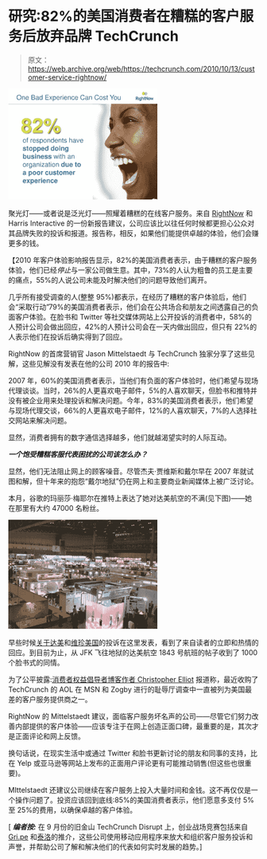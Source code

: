 # 研究:82%的美国消费者在糟糕的客户服务后放弃品牌 TechCrunch

> 原文：<https://web.archive.org/web/https://techcrunch.com/2010/10/13/customer-service-rightnow/>

![](img/51dada12545152607e792de3ad706848.png)

聚光灯——或者说是泛光灯——照耀着糟糕的在线客户服务。来自 [RightNow](https://web.archive.org/web/20221209062446/http://www.rightnow.com/) 和 Harris Interactive 的一份新报告建议，公司应该比以往任何时候都更担心公众对其品牌失败的投诉和报道。报告称，相反，如果他们能提供卓越的体验，他们会赚更多的钱。

【2010 年客户体验影响报告显示，82%的美国消费者表示，由于糟糕的客户服务体验，他们已经*停止*与一家公司做生意。其中，73%的人认为粗鲁的员工是主要的痛点，55%的人说公司未能及时解决他们的问题导致他们离开。

几乎所有接受调查的人(整整 95%)都表示，在经历了糟糕的客户体验后，他们会“采取行动”79%的美国消费者表示，他们会在公共场合和朋友之间透露自己的负面客户体验。在脸书和 Twitter 等社交媒体网站上公开投诉的消费者中，58%的人预计公司会做出回应，42%的人预计公司会在一天内做出回应，但只有 22%的人表示他们在投诉后确实得到了回应。

RightNow 的首席营销官 Jason Mittelstaedt 与 TechCrunch 独家分享了这些见解，这些见解没有发表在他的公司 2010 年的报告中:

2007 年，60%的美国消费者表示，当他们有负面的客户体验时，他们希望与现场代理谈谈。当时，26%的人更喜欢电子邮件，5%的人喜欢聊天，但脸书和推特并没有被企业用来处理投诉和解决问题。今年，83%的美国消费者表示，他们希望与现场代理交谈，66%的人更喜欢电子邮件，12%的人喜欢聊天，7%的人选择社交网站来解决问题。

显然，消费者拥有的数字通信选择越多，他们就越渴望实时的人际互动。

 ***一个饱受糟糕客服代表困扰的公司该怎么办？***

显然，他们无法阻止网上的顾客噪音。尽管杰夫·贾维斯和戴尔早在 2007 年就试图和解，但十年来的抱怨“戴尔地狱”仍在网上和主要商业新闻媒体上被广泛讨论。

本月，谷歌的玛丽莎·梅耶尔在推特上表达了她对达美航空的不满(见下图)——她在那里有大约 47000 名粉丝。

![](img/56b4a6e88a1df085f85c1e3b9a23097d.png)

早些时候[关于达美](https://web.archive.org/web/20221209062446/https://beta.techcrunch.com/2010/08/08/delta-flight-1843-from-jfk-to-hell/)和[维珍美国](https://web.archive.org/web/20221209062446/https://beta.techcrunch.com/2010/09/03/the-fundeds-adeo-ressi-arrested-after-virgin-america-incident/)的投诉在这里发表，看到了来自读者的立即和热情的回应。到目前为止，从 JFK 飞往地狱的达美航空 1843 号航班的帖子收到了 1000 个脸书式的同情。

为了公平披露:[消费者权益倡导者博客作者 Christopher Elliot](https://web.archive.org/web/20221209062446/http://onyoursi.de/2010/09/the-customer-service-hall-of-shame-through-the-years-and-the-winner-is/) 报道称，最近收购了 TechCrunch 的 AOL 在 MSN 和 Zogby 进行的耻辱厅调查中一直被列为美国最差的客户服务提供商之一。

RightNow 的 Mittelstaedt 建议，面临客户服务坏名声的公司——尽管它们努力改善内部提供的客户体验——应该专注于在网上创造正面口碑，最重要的是，其次才是正面评论和网上反馈。

换句话说，在现实生活中或通过 Twitter 和脸书更新讨论的朋友和同事的支持，比在 Yelp 或亚马逊等网站上发布的正面用户评论更有可能推动销售(但这些也很重要)。

MIttelstaedt 还建议公司继续在客户服务上投入大量时间和金钱。这不再仅仅是一个操作问题了。投资应该回到底线:85%的美国消费者表示，他们愿意多支付 5%至 25%的费用，以确保卓越的客户体验。

[ ***编者按:*** 在 9 月份的旧金山 TechCrunch Disrupt 上，创业战场竞赛包括来自 [Gri.pe](https://web.archive.org/web/20221209062446/https://beta.techcrunch.com/2010/09/28/gripe/) 和[泰洛](https://web.archive.org/web/20221209062446/https://beta.techcrunch.com/2010/09/28/tello-gives-businesses-consumer-feedback-on-the-fly/)的推介，这些公司使用移动应用程序来放大和组织客户服务投诉和声誉，并帮助公司了解和解决他们的代表如何实时发展的趋势。]